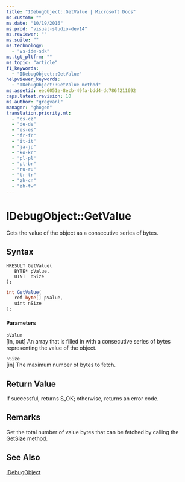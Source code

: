 ```yaml
---
title: "IDebugObject::GetValue | Microsoft Docs"
ms.custom: ""
ms.date: "10/19/2016"
ms.prod: "visual-studio-dev14"
ms.reviewer: ""
ms.suite: ""
ms.technology: 
  - "vs-ide-sdk"
ms.tgt_pltfrm: ""
ms.topic: "article"
f1_keywords: 
  - "IDebugObject::GetValue"
helpviewer_keywords: 
  - "IDebugObject::GetValue method"
ms.assetid: eec6051e-8ecb-49fa-bdd4-dd786f211692
caps.latest.revision: 10
ms.author: "gregvanl"
manager: "ghogen"
translation.priority.mt: 
  - "cs-cz"
  - "de-de"
  - "es-es"
  - "fr-fr"
  - "it-it"
  - "ja-jp"
  - "ko-kr"
  - "pl-pl"
  - "pt-br"
  - "ru-ru"
  - "tr-tr"
  - "zh-cn"
  - "zh-tw"
---
```

# IDebugObject::GetValue
Gets the value of the object as a consecutive series of bytes.  
  
## Syntax  
  
```cpp#  
HRESULT GetValue(   
   BYTE* pValue,  
   UINT  nSize  
);  
```  
  
```c#  
int GetValue(  
   ref byte[] pValue,   
   uint nSize  
);  
```  
  
#### Parameters  
 `pValue`  
 [in, out] An array that is filled in with a consecutive series of bytes representing the value of the object.  
  
 `nSize`  
 [in] The maximum number of bytes to fetch.  
  
## Return Value  
 If successful, returns S_OK; otherwise, returns an error code.  
  
## Remarks  
 Get the total number of value bytes that can be fetched by calling the [GetSize](../extensibility-debugger-reference/idebugobject--getsize.md) method.  
  
## See Also  
 [IDebugObject](../extensibility-debugger-reference/idebugobject.md)